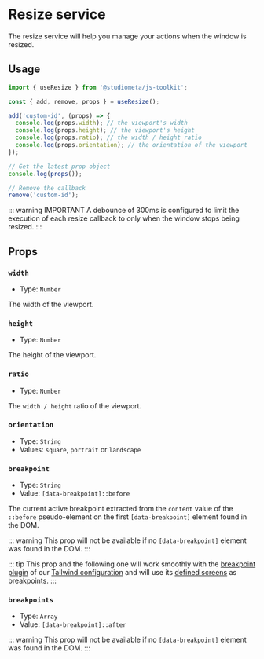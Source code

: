 

# Resize service

The resize service will help you manage your actions when the window is resized.

## Usage

```js
import { useResize } from '@studiometa/js-toolkit';

const { add, remove, props } = useResize();

add('custom-id', (props) => {
  console.log(props.width); // the viewport's width
  console.log(props.height); // the viewport's height
  console.log(props.ratio); // the width / height ratio
  console.log(props.orientation); // the orientation of the viewport
});

// Get the latest prop object
console.log(props());

// Remove the callback
remove('custom-id');
```

::: warning IMPORTANT
A debounce of 300ms is configured to limit the execution of each resize callback to only when the window stops being resized.
:::

## Props

### `width`

- Type: `Number`

The width of the viewport.

### `height`

- Type: `Number`

The height of the viewport.

### `ratio`

- Type: `Number`

The `width / height` ratio of the viewport.

### `orientation`

- Type: `String`
- Values: `square`, `portrait` or `landscape`

### `breakpoint`

- Type: `String`
- Value: `[data-breakpoint]::before`

The current active breakpoint extracted from the `content` value of the `::before` pseudo-element on the first `[data-breakpoint]` element found in the DOM.

::: warning
This prop will not be available if no `[data-breakpoint]` element was found in the DOM.
:::

::: tip
This prop and the following one will work smoothly with the [breakpoint plugin](https://tailwind-config.meta.fr/plugins/breakpoint.html) of our [Tailwind configuration](https://tailwind-config.meta.fr/) and will use its [defined screens](https://tailwind-config.meta.fr/configuration/#screens) as breakpoints.
:::

### `breakpoints`

- Type: `Array`
- Value: `[data-breakpoint]::after`

::: warning
This prop will not be available if no `[data-breakpoint]` element was found in the DOM.
:::
